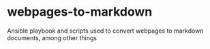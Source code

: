 # webpages-to-markdown
Ansible playbook and scripts used to convert webpages to markdown documents, among other things
